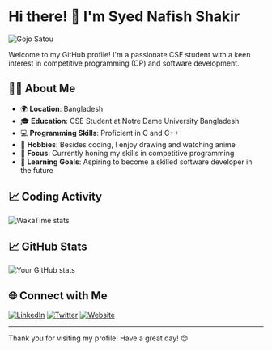 # Hi there! 👋 I'm Syed Nafish Shakir

![Gojo Satou](https://giphy.com/gifs/anime-eyes-manga-fB2IRTXd07IkcStfwU)

Welcome to my GitHub profile! I'm a passionate CSE student with a keen interest in competitive programming (CP) and software development.

## 🧑‍💻 About Me

- 🌍 **Location**: Bangladesh
- 🎓 **Education**: CSE Student at Notre Dame University Bangladesh
- 💻 **Programming Skills**: Proficient in C and C++
- 🎨 **Hobbies**: Besides coding, I enjoy drawing and watching anime
- 🎯 **Focus**: Currently honing my skills in competitive programming
- 🌱 **Learning Goals**: Aspiring to become a skilled software developer in the future

## 📈 Coding Activity

![WakaTime stats](https://github-readme-stats.vercel.app/api/wakatime?username=@NaF1s)

## 📈 GitHub Stats

![Your GitHub stats](https://github-readme-stats.vercel.app/api?username=NaF1sh&show_icons=true&theme=radical)

## 🌐 Connect with Me

[![LinkedIn](https://img.shields.io/badge/LinkedIn-blue?style=for-the-badge&logo=linkedin)](https://www.linkedin.com/in/YourProfile)
[![Twitter](https://img.shields.io/badge/Twitter-blue?style=for-the-badge&logo=twitter)](https://twitter.com/YourProfile)
[![Website](https://img.shields.io/badge/Website-orange?style=for-the-badge&logo=google-chrome)](https://your-website.com)

---

Thank you for visiting my profile! Have a great day! 😊

